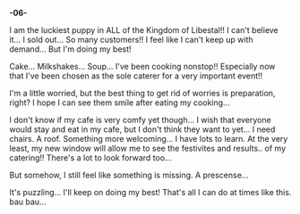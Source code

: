 <!-- title: Fuwawa's Journal Entry: Day 6 -->

**-06-**

I am the luckiest puppy in ALL of the Kingdom of Libestal!!
I can't believe it... I sold out... So many customers!! I feel like I can't keep up with demand... But I'm doing my best!

Cake...
Milkshakes...
Soup...
I've been cooking nonstop!! Especially now that I've been chosen as the sole caterer for a very important event!!

I'm a little worried, but the best thing to get rid of worries is preparation, right? I hope I can see them smile after eating my cooking...

I don't know if my cafe is very comfy yet though... I wish that everyone would stay and eat in my cafe, but I don't think they want to yet... I need chairs. A roof. Something more welcoming... I have lots to learn. At the very least, my new window will allow me to see the festivites and results.. of my catering!! There's a lot to look forward too...

But somehow, I still feel like something is missing. A prescense...

It's puzzling...
I'll keep on doing my best! That's all I can do at times like this.
bau bau...
